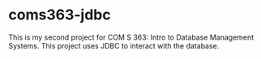 # coms363-jdbc

This is my second project for COM S 363: Intro to Database Management Systems.
This project uses JDBC to interact with the database.
